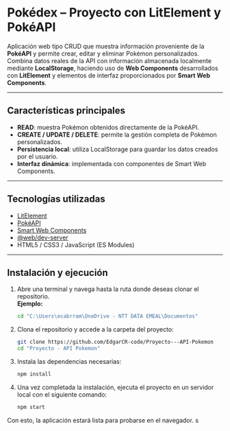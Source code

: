 # Pokédex – Proyecto con LitElement y PokéAPI

Aplicación web tipo CRUD que muestra información proveniente de la **PokéAPI** y permite crear, editar y eliminar Pokémon personalizados.  
Combina datos reales de la API con información almacenada localmente mediante **LocalStorage**, haciendo uso de **Web Components** desarrollados con **LitElement** y elementos de interfaz proporcionados por **Smart Web Components**.

---

## Características principales

- **READ**: muestra Pokémon obtenidos directamente de la PokéAPI.  
- **CREATE / UPDATE / DELETE**: permite la gestión completa de Pokémon personalizados.  
- **Persistencia local**: utiliza LocalStorage para guardar los datos creados por el usuario.  
- **Interfaz dinámica**: implementada con componentes de Smart Web Components.

---

## Tecnologías utilizadas

- [LitElement](https://lit.dev/)  
- [PokéAPI](https://pokeapi.co/)  
- [Smart Web Components](https://www.htmlelements.com/docs/)  
- [@web/dev-server](https://modern-web.dev/docs/dev-server/overview/)  
- HTML5 / CSS3 / JavaScript (ES Modules)

---

## Instalación y ejecución

1. Abre una terminal y navega hasta la ruta donde deseas clonar el repositorio.  
   **Ejemplo:**  
   ```bash
   cd "C:\Users\ecabrram\OneDrive - NTT DATA EMEAL\Documentos"
   ```

2. Clona el repositorio y accede a la carpeta del proyecto:  
   ```bash
   git clone https://github.com/EdgarCR-code/Proyecto---API-Pokemon
   cd "Proyecto - API Pokemon"
   ```

3. Instala las dependencias necesarias:  
   ```bash
   npm install
   ```

4. Una vez completada la instalación, ejecuta el proyecto en un servidor local con el siguiente comando:  
   ```bash
   npm start
   ```

Con esto, la aplicación estará lista para probarse en el navegador.
s